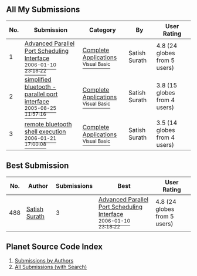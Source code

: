 ## All My Submissions


No.  | Submission | Category | By   | User Rating
---- | ---------- | -------- | ---- | -----------
1 | [Advanced Parallel Port Scheduling Interface<br /><sup>2006-01-10 23:18:22</sup>](https://github.com/nomadic-me/Advanced-Parallel-Port-Scheduling-Interface) | [Complete Applications<br /><sup>Visual Basic</sup>](../ByCategory/complete-applications__1-27.md) | Satish Surath | 4.8 (24 globes from 5 users)
2 | [simplified bluetooth \- parallel port interface<br /><sup>2005-08-25 11:57:16</sup>](https://github.com/nomadic-me/Simplified-bluetooth-parallel-port-interface) | [Complete Applications<br /><sup>Visual Basic</sup>](../ByCategory/complete-applications__1-27.md) | Satish Surath | 3.8 (15 globes from 4 users)
3 | [remote bluetooth shell execution<br /><sup>2006-01-21 17:00:08</sup>](https://github.com/nomadic-me/Remote-Bluetooth-Shell-Execution) | [Complete Applications<br /><sup>Visual Basic</sup>](../ByCategory/complete-applications__1-27.md) | Satish Surath | 3.5 (14 globes from 4 users)

## Best Submission


No.  | Author | Submissions | Best | User Rating
---- | ------ | ----------- | ---- | -----------
488 | [Satish Surath](satish-surath.md) | 3 | [Advanced Parallel Port Scheduling Interface<br /><sup>2006-01-10 23:18:22</sup>](https://github.com/nomadic-me/Advanced-Parallel-Port-Scheduling-Interface) | 4.8 (24 globes from 5 users)


## Planet Source Code Index

1. [Submissions by Authors](ByAuthor/README.md)
2. [All Submissions (with Search)](https://github.com/Planet-Source-Code)

